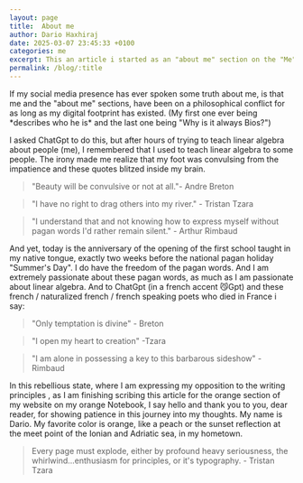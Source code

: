 ```yaml
---
layout: page
title:  About me
author: Dario Haxhiraj
date: 2025-03-07 23:45:33 +0100
categories: me
excerpt: This an article i started as an "about me" section on the "Me" page of my website
permalink: /blog/:title
---
```


If my social media presence has ever spoken some truth about me, is that me and the "about me" sections, have been on a philosophical conflict for as long as my digital footprint has existed. (My first one ever being \*describes who he is\* and the last one being "Why is it always Bios?")

I asked ChatGpt to do this, but after hours of trying to teach linear algebra about people (me), I remembered that I used to teach linear algebra to some people. The irony made me realize that my foot was convulsing from the impatience and these quotes blitzed inside my brain.

> "Beauty will be convulsive or not at all."- Andre Breton

> "I have no right to drag others into my river." - Tristan Tzara

> "I understand that and not knowing how to express myself without pagan words I'd rather remain silent." - Arthur Rimbaud

And yet, today is the anniversary of the opening of the first school taught in my native tongue, exactly two weeks before the national pagan holiday "Summer's Day". I do have the freedom of the pagan words. And I am extremely passionate about these pagan words, as much as I am passionate about linear algebra. And to ChatGpt (in a french accent 😼Gpt) and these french / naturalized french / french speaking poets who died in France i say:

> "Only temptation is divine" - Breton

> "I open my heart to creation" -Tzara

> "I am alone in possessing a key to this barbarous sideshow" -Rimbaud

In this rebellious state, where I am expressing my opposition to the writing principles , as I am finishing scribing this article for the orange section of my website on my orange Notebook, I say hello and thank you to you, dear reader, for showing patience in this journey into my thoughts. My name is Dario. My favorite color is orange, like a peach or the sunset reflection at the meet point of the Ionian and Adriatic sea, in my hometown.

> Every page must explode, either by profound heavy seriousness, the whirlwind...enthusiasm for principles, or it's typography. - Tristan Tzara